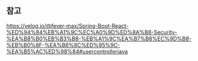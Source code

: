 ## 참고 
https://velog.io/@fever-max/Spring-Boot-React-%ED%94%84%EB%A1%9C%EC%A0%9D%ED%8A%B8-Security-%EA%B8%B0%EB%B3%B8-%EB%A1%9C%EA%B7%B8%EC%9D%B8-%EB%B0%8F-%EA%B6%8C%ED%95%9C-%EA%B5%AC%ED%98%84#usercontrollerjava
